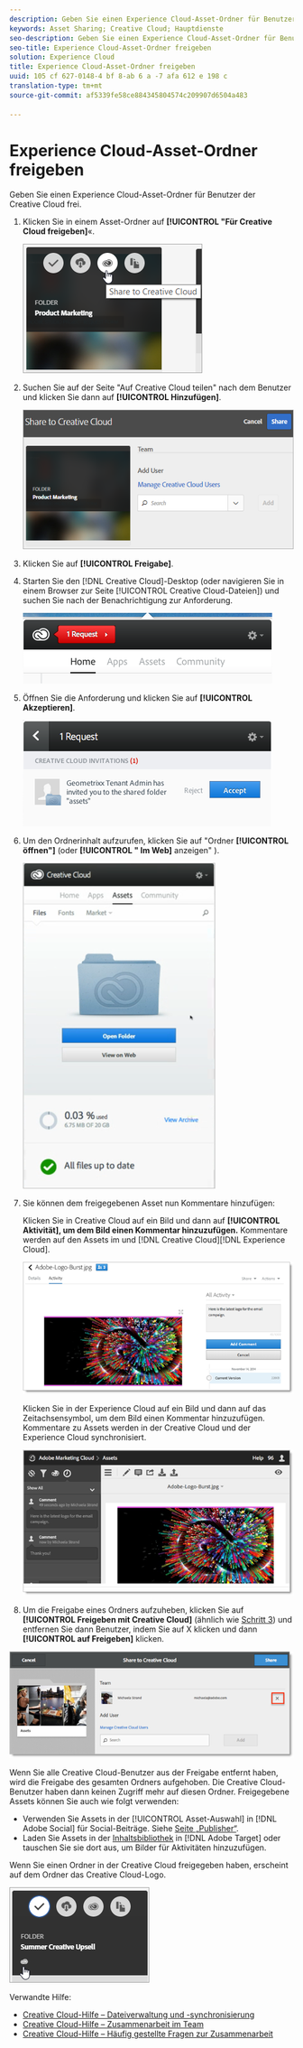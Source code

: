 ```yaml
---
description: Geben Sie einen Experience Cloud-Asset-Ordner für Benutzer der Creative Cloud frei.
keywords: Asset Sharing; Creative Cloud; Hauptdienste
seo-description: Geben Sie einen Experience Cloud-Asset-Ordner für Benutzer der Creative Cloud frei.
seo-title: Experience Cloud-Asset-Ordner freigeben
solution: Experience Cloud
title: Experience Cloud-Asset-Ordner freigeben
uuid: 105 cf 627-0148-4 bf 8-ab 6 a -7 afa 612 e 198 c
translation-type: tm+mt
source-git-commit: af5339fe58ce884345804574c209907d6504a483

---
```



# Experience Cloud-Asset-Ordner freigeben

Geben Sie einen Experience Cloud-Asset-Ordner für Benutzer der Creative Cloud frei.

1. Klicken Sie in einem Asset-Ordner auf **[!UICONTROL &quot;Für Creative Cloud freigeben]**«.

   ![Schrittergebnis](assets/asset-share-cc.png)
1. Suchen Sie auf der Seite &quot;Auf Creative Cloud teilen&quot; nach dem Benutzer und klicken Sie dann auf **[!UICONTROL Hinzufügen]**.

   ![](assets/asset-share-cc-page.png)

1. Klicken Sie auf **[!UICONTROL Freigabe]**.
1. Starten Sie den [!DNL Creative Cloud]-Desktop (oder navigieren Sie in einem Browser zur Seite [!UICONTROL Creative Cloud-Dateien]) und suchen Sie nach der Benachrichtigung zur Anforderung.

   ![](assets/cc_share_request.png)
1. Öffnen Sie die Anforderung und klicken Sie auf **[!UICONTROL Akzeptieren]**.

   ![Schrittergebnis](assets/cc_share_accept.png)
1. Um den Ordnerinhalt aufzurufen, klicken Sie auf &quot;Ordner **[!UICONTROL öffnen&quot;]** (oder **[!UICONTROL &quot; Im Web]** anzeigen&quot; ).

   ![Schrittergebnis](assets/creative_cloud_open_folder.png)
1. Sie können dem freigegebenen Asset nun Kommentare hinzufügen:

   Klicken Sie in Creative Cloud auf ein Bild und dann auf **[!UICONTROL Aktivität], um dem Bild einen Kommentar hinzuzufügen.** Kommentare werden auf den Assets im und [!DNL Creative Cloud][!DNL Experience Cloud].

   ![](assets/asset_comment_cc.png)

   Klicken Sie in der Experience Cloud auf ein Bild und dann auf das Zeitachsensymbol, um dem Bild einen Kommentar hinzuzufügen. Kommentare zu Assets werden in der Creative Cloud und der Experience Cloud synchronisiert.

   ![](assets/asset_comment_mac.png)

1. Um die Freigabe eines Ordners aufzuheben, klicken Sie auf **[!UICONTROL Freigeben mit Creative Cloud]** (ähnlich wie [Schritt 3](../experience-cloud-assets/t-share-creative-cloud.md#step_BA17CFA185284641A9B878BA29551996)) und entfernen Sie dann Benutzer, indem Sie auf X klicken und dann **[!UICONTROL auf Freigeben]** klicken.

![](assets/asset_remove_user.png)

Wenn Sie alle Creative Cloud-Benutzer aus der Freigabe entfernt haben, wird die Freigabe des gesamten Ordners aufgehoben. Die Creative Cloud-Benutzer haben dann keinen Zugriff mehr auf diesen Ordner.
Freigegebene Assets können Sie auch wie folgt verwenden:

* Verwenden Sie Assets in der [!UICONTROL Asset-Auswahl] in [!DNL Adobe Social] für Social-Beiträge. Siehe [Seite „Publisher“](https://marketing.adobe.com/resources/help/en_US/social/?f=c_pub_publisher).
* Laden Sie Assets in der [Inhaltsbibliothek](https://marketing.adobe.com/resources/help/en_US/target/target/?f=c_manage_content) in [!DNL Adobe Target] oder tauschen Sie sie dort aus, um Bilder für Aktivitäten hinzuzufügen.

Wenn Sie einen Ordner in der Creative Cloud freigegeben haben, erscheint auf dem Ordner das Creative Cloud-Logo.

![](assets/asset-cc-logo.png)

Verwandte Hilfe:

* [Creative Cloud-Hilfe – Dateiverwaltung und -synchronisierung](https://helpx.adobe.com/creative-cloud/help/sync-files.html)
* [Creative Cloud-Hilfe – Zusammenarbeit im Team](https://helpx.adobe.com/creative-cloud/help/collaboration.html)
* [Creative Cloud-Hilfe – Häufig gestellte Fragen zur Zusammenarbeit](https://helpx.adobe.com/creative-cloud/help/collaboration-faq.html)

